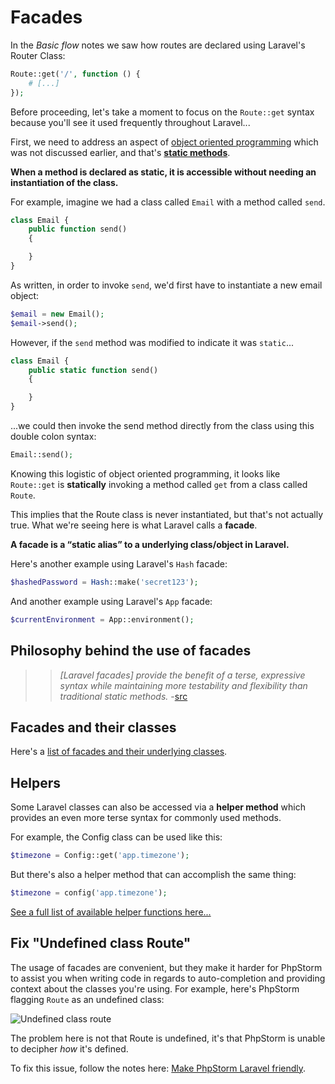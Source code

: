 # Facades
In the *Basic flow* notes we saw how routes are declared using Laravel's Router Class:

```php
Route::get('/', function () {
    # [...]
});
```

Before proceeding, let's take a moment to focus on the `Route::get` syntax because you'll see it used frequently throughout Laravel...

First, we need to address an aspect of [object oriented programming](/php/oop.md) which was not discussed earlier, and that's [__static methods__](http://php.net/manual/en/language.oop5.static.php).

__When a method is declared as static, it is accessible without needing an instantiation of the class.__

For example, imagine we had a class called `Email` with a method called `send`.

```php
class Email {
    public function send() 
    {

    }
}
```

As written, in order to invoke `send`, we'd first have to instantiate a new email object:

```php
$email = new Email();
$email->send();
```

However, if the `send` method was modified to indicate it was `static`...

```php
class Email {
    public static function send() 
    {

    }
}
```

...we could then invoke the send method directly from the class using this double colon syntax:

```php
Email::send();
```

Knowing this logistic of object oriented programming, it looks like `Route::get` is **statically** invoking a method called `get` from a class called `Route`.

This implies that the Route class is never instantiated, but that's not actually true. What we're seeing here is what Laravel calls a **facade**.

__A facade is a &ldquo;static alias&rdquo; to a underlying class/object in Laravel.__

Here's another example using Laravel's `Hash` facade:

```php
$hashedPassword = Hash::make('secret123');
```

And another example using Laravel's `App` facade:
```php
$currentEnvironment = App::environment();
```

## Philosophy behind the use of facades
>> *[Laravel facades] provide the benefit of a terse, expressive syntax while maintaining more testability and flexibility than traditional static methods.* -[src](http://laravel.com/docs/facades)


## Facades and their classes
Here's a [list of facades and their underlying classes](http://laravel.com/docs/facades#facade-class-reference).


## Helpers
Some Laravel classes can also be accessed via a **helper method** which provides an even more terse syntax for commonly used methods.

For example, the Config class can be used like this:

```php
$timezone = Config::get('app.timezone');
```

But there's also a helper method that can accomplish the same thing:
```php
$timezone = config('app.timezone');
```

[See a full list of available helper functions here...](https://laravel.com/docs/helpers)


## Fix "Undefined class Route"
The usage of facades are convenient, but they make it harder for PhpStorm to assist you when writing code in regards to auto-completion and providing context about the classes you're using. For example, here's PhpStorm flagging `Route` as an undefined class:

<img src='https://s3.amazonaws.com/making-the-internet/laravel-undefined-class-route@2x.png' style='max-width:456px;' alt='Undefined class route'>

The problem here is not that Route is undefined, it's that PhpStorm is unable to decipher *how* it's defined.

To fix this issue, follow the notes here: [Make PhpStorm Laravel friendly](/laravel/laravel-and-phpstorm.md).